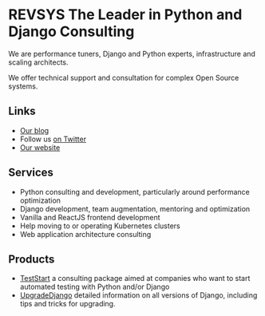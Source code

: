 # REVSYS The Leader in Python and Django Consulting

We are performance tuners, Django and Python experts, infrastructure and scaling architects.

We offer technical support and consultation for complex Open Source systems.

## Links

- [Our blog](https://www.revsys.com/tidbits/)
- Follow us [on Twitter](https://twitter.com/revsys)
- [Our website](https://www.revsys.com)
## Services

- Python consulting and development, particularly around performance optimization
- Django development, team augmentation, mentoring and optimization
- Vanilla and ReactJS frontend development
- Help moving to or operating Kubernetes clusters
- Web application architecture consulting


## Products

- [TestStart](https://www.revsys.com/teststart/) a consulting package aimed at companies who want to start automated testing with Python and/or Django
- [UpgradeDjango](https://upgradedjango.com/) detailed information on all versions of Django, including tips and tricks for upgrading.